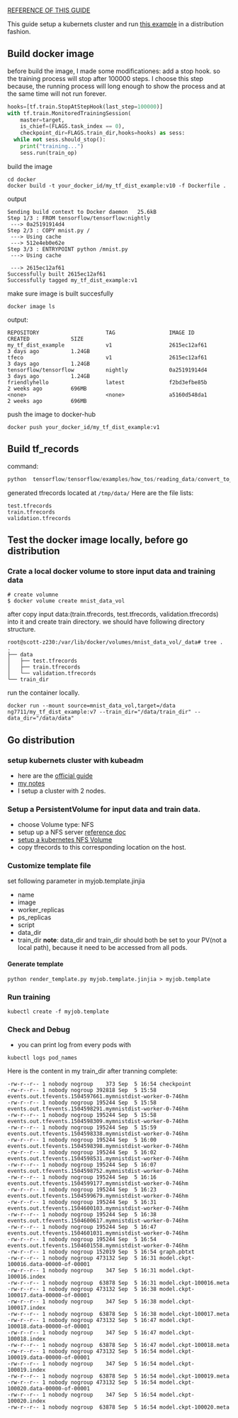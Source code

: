 [REFERENCE OF THIS GUIDE](https://github.com/tensorflow/ecosystem)

This guide setup  a kubernets cluster and run [this example](https://github.com/tensorflow/ecosystem/tree/master/kubernetes) in a distribution fashion.

## Build docker image
before build the image, I made some modificationes:
add a stop hook. so the training process will stop after 100000 steps.
I choose this step because, the running process will long enough to show the process and
at the same time will not run forever.
```python
hooks=[tf.train.StopAtStepHook(last_step=100000)]
with tf.train.MonitoredTrainingSession(
    master=target,
    is_chief=(FLAGS.task_index == 0),
    checkpoint_dir=FLAGS.train_dir,hooks=hooks) as sess:
  while not sess.should_stop():
    print("training...")
    sess.run(train_op)
```
build the image
```shell
cd docker
docker build -t your_docker_id/my_tf_dist_example:v10 -f Dockerfile .
```
output
```
Sending build context to Docker daemon   25.6kB
Step 1/3 : FROM tensorflow/tensorflow:nightly
 ---> 0a25191914d4
Step 2/3 : COPY mnist.py /
 ---> Using cache
 ---> 512e4eb0e62e
Step 3/3 : ENTRYPOINT python /mnist.py
 ---> Using cache

 ---> 2615ec12af61
Successfully built 2615ec12af61
Successfully tagged my_tf_dist_example:v1
```
make sure image is built succesfully
```shell
docker image ls
```
output:
```shell
REPOSITORY                     TAG                 IMAGE ID            CREATED             SIZE
my_tf_dist_example             v1                  2615ec12af61        3 days ago          1.24GB
tfeco                          v1                  2615ec12af61        3 days ago          1.24GB
tensorflow/tensorflow          nightly             0a25191914d4        3 days ago          1.24GB
friendlyhello                  latest              f2bd3efbe85b        2 weeks ago         696MB
<none>                         <none>              a5160d548da1        2 weeks ago         696MB
```
push the image to docker-hub
```shell
docker push your_docker_id/my_tf_dist_example:v1
```

## Build tf_records
command:
```python
python  tensorflow/tensorflow/examples/how_tos/reading_data/convert_to_records.py\
```
generated tfrecords located at `/tmp/data/`
Here are the file lists:
```
test.tfrecords
train.tfrecords
validation.tfrecords
```

## Test the docker image locally, before go distribution

### Crate a local docker volume to store input data and training data
```shell
# create volumne
$ docker volume create mnist_data_vol
```
after copy input data:(train.tfrecords, test.tfrecords, validation.tfrecords) into it and create train directory.
we should have following directory structure.
```
root@scott-z230:/var/lib/docker/volumes/mnist_data_vol/_data# tree .
.
├── data
│   ├── test.tfrecords
│   ├── train.tfrecords
│   └── validation.tfrecords
└── train_dir
```
run the container locally.
```shell
docker run --mount source=mnist_data_vol,target=/data ng7711/my_tf_dist_example:v7 --train_dir="/data/train_dir" --data_dir="/data/data"
```

## Go distribution

### setup kubernets cluster with kubeadm
* here are the [official guide](https://kubernetes.io/docs/setup/independent/install-kubeadm/)
* [my notes](https://github.com/scotthuang1989/tools_study/tree/master/kubernetes)
* I setup a cluster with 2 nodes.

### Setup a PersistentVolume for input data and train data.

* choose Volume type: NFS
* setup up a NFS server [reference doc](http://blog.csdn.net/scotthuang1989/article/details/77839772)
* [setup a kubernetes NFS Volume](https://github.com/scotthuang1989/tools_study/tree/master/kubernetes/nfspv)
* copy tfrecords to this corresponding location on the host.


### Customize template file

set following parameter in myjob.template.jinjia

* name
* image
* worker_replicas
* ps_replicas
* script
* data_dir
* train_dir
**note**: data_dir and train_dir should both be set to your PV(not a local path), because it need to be accessed from all pods.

#### Generate template
```shell
python render_template.py myjob.template.jinjia > myjob.template
```

### Run training

```shell
kubectl create -f myjob.template
```

### Check and Debug

* you can print log from every pods with

```
kubectl logs pod_names
```

Here is the content in my train_dir after tranning complete:
```shell
-rw-r--r-- 1 nobody nogroup    373 Sep  5 16:54 checkpoint
-rw-r--r-- 1 nobody nogroup 392818 Sep  5 15:58 events.out.tfevents.1504597661.mymnistdist-worker-0-746hm
-rw-r--r-- 1 nobody nogroup 195244 Sep  5 15:58 events.out.tfevents.1504598291.mymnistdist-worker-0-746hm
-rw-r--r-- 1 nobody nogroup 195244 Sep  5 15:58 events.out.tfevents.1504598309.mymnistdist-worker-0-746hm
-rw-r--r-- 1 nobody nogroup 195244 Sep  5 15:59 events.out.tfevents.1504598338.mymnistdist-worker-0-746hm
-rw-r--r-- 1 nobody nogroup 195244 Sep  5 16:00 events.out.tfevents.1504598398.mymnistdist-worker-0-746hm
-rw-r--r-- 1 nobody nogroup 195244 Sep  5 16:02 events.out.tfevents.1504598531.mymnistdist-worker-0-746hm
-rw-r--r-- 1 nobody nogroup 195244 Sep  5 16:07 events.out.tfevents.1504598752.mymnistdist-worker-0-746hm
-rw-r--r-- 1 nobody nogroup 195244 Sep  5 16:16 events.out.tfevents.1504599177.mymnistdist-worker-0-746hm
-rw-r--r-- 1 nobody nogroup 195244 Sep  5 16:23 events.out.tfevents.1504599679.mymnistdist-worker-0-746hm
-rw-r--r-- 1 nobody nogroup 195244 Sep  5 16:31 events.out.tfevents.1504600103.mymnistdist-worker-0-746hm
-rw-r--r-- 1 nobody nogroup 195244 Sep  5 16:38 events.out.tfevents.1504600617.mymnistdist-worker-0-746hm
-rw-r--r-- 1 nobody nogroup 195244 Sep  5 16:47 events.out.tfevents.1504601031.mymnistdist-worker-0-746hm
-rw-r--r-- 1 nobody nogroup 195244 Sep  5 16:54 events.out.tfevents.1504601558.mymnistdist-worker-0-746hm
-rw-r--r-- 1 nobody nogroup 152019 Sep  5 16:54 graph.pbtxt
-rw-r--r-- 1 nobody nogroup 473132 Sep  5 16:31 model.ckpt-100016.data-00000-of-00001
-rw-r--r-- 1 nobody nogroup    347 Sep  5 16:31 model.ckpt-100016.index
-rw-r--r-- 1 nobody nogroup  63878 Sep  5 16:31 model.ckpt-100016.meta
-rw-r--r-- 1 nobody nogroup 473132 Sep  5 16:38 model.ckpt-100017.data-00000-of-00001
-rw-r--r-- 1 nobody nogroup    347 Sep  5 16:38 model.ckpt-100017.index
-rw-r--r-- 1 nobody nogroup  63878 Sep  5 16:38 model.ckpt-100017.meta
-rw-r--r-- 1 nobody nogroup 473132 Sep  5 16:47 model.ckpt-100018.data-00000-of-00001
-rw-r--r-- 1 nobody nogroup    347 Sep  5 16:47 model.ckpt-100018.index
-rw-r--r-- 1 nobody nogroup  63878 Sep  5 16:47 model.ckpt-100018.meta
-rw-r--r-- 1 nobody nogroup 473132 Sep  5 16:54 model.ckpt-100019.data-00000-of-00001
-rw-r--r-- 1 nobody nogroup    347 Sep  5 16:54 model.ckpt-100019.index
-rw-r--r-- 1 nobody nogroup  63878 Sep  5 16:54 model.ckpt-100019.meta
-rw-r--r-- 1 nobody nogroup 473132 Sep  5 16:54 model.ckpt-100020.data-00000-of-00001
-rw-r--r-- 1 nobody nogroup    347 Sep  5 16:54 model.ckpt-100020.index
-rw-r--r-- 1 nobody nogroup  63878 Sep  5 16:54 model.ckpt-100020.meta
```
